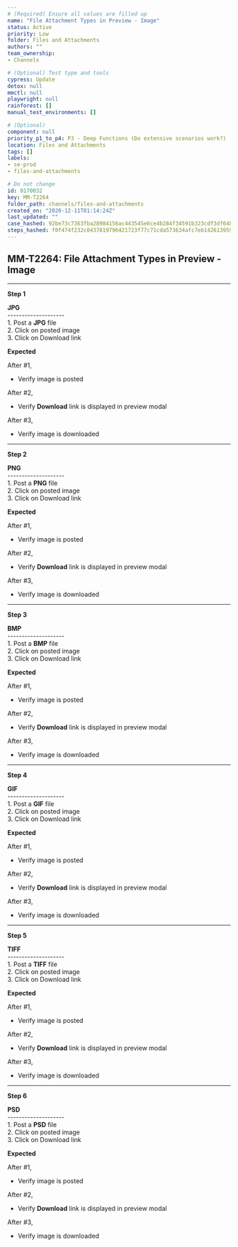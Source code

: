 ```yaml
---
# (Required) Ensure all values are filled up
name: "File Attachment Types in Preview - Image"
status: Active
priority: Low
folder: Files and Attachments
authors: ""
team_ownership: 
- Channels

# (Optional) Test type and tools
cypress: Update
detox: null
mmctl: null
playwright: null
rainforest: []
manual_test_environments: []

# (Optional)
component: null
priority_p1_to_p4: P3 - Deep Functions (Do extensive scenarios work?)
location: Files and Attachments
tags: []
labels: 
- se-prod
- files-and-attachments

# Do not change
id: 8170032
key: MM-T2264
folder_path: channels/files-and-attachments
created_on: "2020-12-11T01:14:24Z"
last_updated: ""
case_hashed: 92be73c7363fba28984156ac443545e6ce4b284f34591b323cdf3df648a1d6438d472ba098e37ddb4e4c71d3aeedb705
steps_hashed: f0f474f232c0437819796421723f77c71cda573634afc7eb142613959ccb457d474fa1094ff8afea1aaf260e87058437
---
```


## MM-T2264: File Attachment Types in Preview - Image

---

**Step 1**

**JPG**\
\--------------------\
1\. Post a **JPG** file\
2\. Click on posted image\
3\. Click on Download link

**Expected**

After #1,

- Verify image is posted

After #2,

- Verify **Download** link is displayed in preview modal

After #3,

- Verify image is downloaded

---

**Step 2**

**PNG**\
\--------------------\
1\. Post a **PNG** file\
2\. Click on posted image\
3\. Click on Download link

**Expected**

After #1,

- Verify image is posted

After #2,

- Verify **Download** link is displayed in preview modal

After #3,

- Verify image is downloaded

---

**Step 3**

**BMP**\
\--------------------\
1\. Post a **BMP** file\
2\. Click on posted image\
3\. Click on Download link

**Expected**

After #1,

- Verify image is posted

After #2,

- Verify **Download** link is displayed in preview modal

After #3,

- Verify image is downloaded

---

**Step 4**

**GIF**\
\--------------------\
1\. Post a **GIF** file\
2\. Click on posted image\
3\. Click on Download link

**Expected**

After #1,

- Verify image is posted

After #2,

- Verify **Download** link is displayed in preview modal

After #3,

- Verify image is downloaded

---

**Step 5**

**TIFF**\
\--------------------\
1\. Post a **TIFF** file\
2\. Click on posted image\
3\. Click on Download link

**Expected**

After #1,

- Verify image is posted

After #2,

- Verify **Download** link is displayed in preview modal

After #3,

- Verify image is downloaded

---

**Step 6**

**PSD**\
\--------------------\
1\. Post a **PSD** file\
2\. Click on posted image\
3\. Click on Download link

**Expected**

After #1,

- Verify image is posted

After #2,

- Verify **Download** link is displayed in preview modal

After #3,

- Verify image is downloaded
